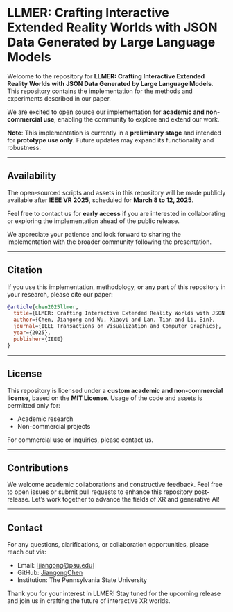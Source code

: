 # LLMER: Crafting Interactive Extended Reality Worlds with JSON Data Generated by Large Language Models

Welcome to the repository for **LLMER: Crafting Interactive Extended Reality Worlds with JSON Data Generated by Large Language Models**. This repository contains the implementation for the methods and experiments described in our paper.

We are excited to open source our implementation for **academic and non-commercial use**, enabling the community to explore and extend our work.

**Note**: This implementation is currently in a **preliminary stage** and intended for **prototype use only**. Future updates may expand its functionality and robustness.

---

## Availability
The open-sourced scripts and assets in this repository will be made publicly available after **IEEE VR 2025**, scheduled for **March 8 to 12, 2025**.

Feel free to contact us for **early access** if you are interested in collaborating or exploring the implementation ahead of the public release.

We appreciate your patience and look forward to sharing the implementation with the broader community following the presentation.

---

## Citation
If you use this implementation, methodology, or any part of this repository in your research, please cite our paper:

```bibtex
@article{chen2025llmer,
  title={LLMER: Crafting Interactive Extended Reality Worlds with JSON Data Generated by Large Language Models},
  author={Chen, Jiangong and Wu, Xiaoyi and Lan, Tian and Li, Bin},
  journal={IEEE Transactions on Visualization and Computer Graphics},
  year={2025},
  publisher={IEEE}
}
```

---

## License
This repository is licensed under a **custom academic and non-commercial license**, based on the **MIT License**. Usage of the code and assets is permitted only for:
- Academic research
- Non-commercial projects

For commercial use or inquiries, please contact us.

---

## Contributions
We welcome academic collaborations and constructive feedback. Feel free to open issues or submit pull requests to enhance this repository post-release. Let’s work together to advance the fields of XR and generative AI!

---

## Contact
For any questions, clarifications, or collaboration opportunities, please reach out via:
- Email: [jiangong@psu.edu]
- GitHub: [JiangongChen](https://github.com/JiangongChen)
- Institution: The Pennsylvania State University

Thank you for your interest in LLMER! Stay tuned for the upcoming release and join us in crafting the future of interactive XR worlds.

